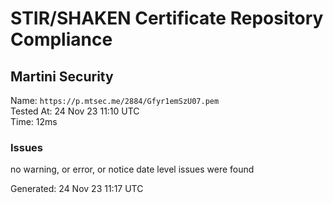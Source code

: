 # STIR/SHAKEN Certificate Repository Compliance

## Martini Security

Name: `https://p.mtsec.me/2884/Gfyr1emSzU07.pem`\
Tested At: 24 Nov 23 11:10 UTC\
Time: 12ms

### Issues

no warning, or error, or notice date level issues were found

Generated: 24 Nov 23 11:17 UTC
